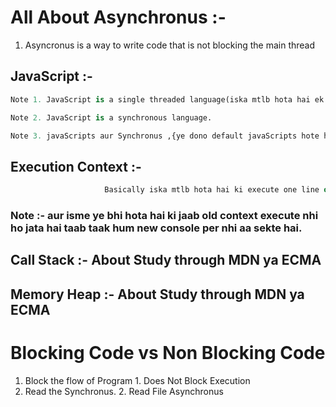 # All About Asynchronus :- 
1. Asyncronus is a way to write code that is not blocking the main thread

## JavaScript :-

```python
Note 1. JavaScript is a single threaded language(iska mtlb hota hai ek hi thread per saab kaam kareta hai java Scripts , aur ye aur language ke comparission mein thoda slow hai , kyuki wo multiple thread per bhi kaam krte hai.)

Note 2. JavaScript is a synchronous language.

Note 3. javaScripts aur Synchronus ,{ye dono default javaScripts hote hai iska mtlb ye to hamesa use honge hi}
```
## Execution Context :-
```javaScript
                     Basically iska mtlb hota hai ki execute one line of code at a time.(jaise humne "clg1" karaya to sirf yehi hoga , phir aage kuch hoga run jo hum run karana chahenge)
```
### Note :- aur isme ye bhi hota hai ki jaab old context execute nhi ho jata hai taab taak hum new console per nhi aa sekte hai.

## Call Stack :- About Study through MDN ya ECMA

## Memory Heap :- About Study through MDN ya ECMA


#  Blocking Code                            vs                             Non Blocking Code

1. Block the flow of Program                                              1. Does Not Block Execution
2. Read the Synchronus.                                                   2. Read File Asynchronus           





